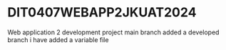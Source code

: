 # DIT0407WEBAPP2JKUAT2024
Web application 2 development project
main branch 
added a developed branch
i have added a variable file